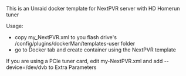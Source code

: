This is an Unraid docker template for NextPVR server with HD Homerun tuner

Usage:
- copy my_NextPVR.xml to you flash drive's /config/plugins/dockerMan/templates-user folder
- go to Docker tab and create container using the NextPVR template

If you are using a PCIe tuner card, edit my-NextPVR.xml and add --device=/dev/dvb to Extra Parameters
